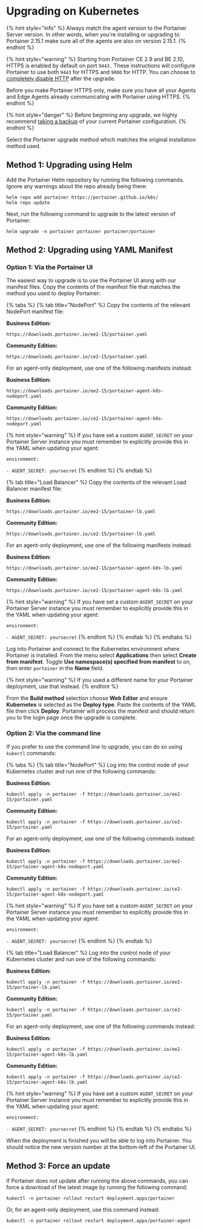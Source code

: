 # Upgrading on Kubernetes

{% hint style="info" %}
Always match the agent version to the Portainer Server version. In other words, when you're installing or upgrading to Portainer 2.15.1 make sure all of the agents are also on version 2.15.1.
{% endhint %}

{% hint style="warning" %}
Starting from Portainer CE 2.9 and BE 2.10, HTTPS is enabled by default on port `9443.` These instructions will configure Portainer to use both `9443` for HTTPS and `9000` for HTTP. You can choose to [completely disable HTTP](../../admin/settings/#force-https-only) after the upgrade.&#x20;

Before you make Portainer HTTPS only, make sure you have all your Agents and Edge Agents already communicating with Portainer using HTTPS.&#x20;
{% endhint %}

{% hint style="danger" %}
Before beginning any upgrade, we highly recommend [taking a backup](../../admin/settings/#backup-portainer) of your current Portainer configuration.
{% endhint %}

Select the Portainer upgrade method which matches the original installation method used.

## Method 1: Upgrading using Helm

Add the Portainer Helm repository by running the following commands. Ignore any warnings about the repo already being there:

```
helm repo add portainer https://portainer.github.io/k8s/
helm repo update
```

Next, run the following command to upgrade to the latest version of Portainer:

```
helm upgrade -n portainer portainer portainer/portainer
```

## Method 2: Upgrading using YAML Manifest

### Option 1: Via the Portainer UI

The easiest way to upgrade is to use the Portainer UI along with our manifest files. Copy the contents of the manifest file that matches the method you used to deploy Portainer:

{% tabs %}
{% tab title="NodePort" %}
Copy the contents of the relevant NodePort manifest file:

**Business Edition:**

```
https://downloads.portainer.io/ee2-15/portainer.yaml
```

**Community Edition:**

```
https://downloads.portainer.io/ce2-15/portainer.yaml
```

For an agent-only deployment, use one of the following manifests instead:

**Business Edition:**

```
https://downloads.portainer.io/ee2-15/portainer-agent-k8s-nodeport.yaml
```

**Community Edition:**

```
https://downloads.portainer.io/ce2-15/portainer-agent-k8s-nodeport.yaml
```

{% hint style="warning" %}
If you have set a custom `AGENT_SECRET` on your Portainer Server instance you must remember to explicitly provide this in the YAML when updating your agent:

`environment:`

&#x20; `- AGENT_SECRET: yoursecret`
{% endhint %}
{% endtab %}

{% tab title="Load Balancer" %}
Copy the contents of the relevant Load Balancer manifest file:

**Business Edition:**

```
https://downloads.portainer.io/ee2-15/portainer-lb.yaml
```

**Community Edition:**

```
https://downloads.portainer.io/ce2-15/portainer-lb.yaml
```

For an agent-only deployment, use one of the following manifests instead:

**Business Edition:**

```
https://downloads.portainer.io/ee2-15/portainer-agent-k8s-lb.yaml
```

**Community Edition:**

```
https://downloads.portainer.io/ce2-15/portainer-agent-k8s-lb.yaml
```

{% hint style="warning" %}
If you have set a custom `AGENT_SECRET` on your Portainer Server instance you must remember to explicitly provide this in the YAML when updating your agent:

`environment:`

&#x20; `- AGENT_SECRET: yoursecret`
{% endhint %}
{% endtab %}
{% endtabs %}

Log into Portainer and connect to the Kubernetes environment where Portainer is installed. From the menu select **Applications** then select **Create from manifest**. Toggle **Use namespace(s) specified from manifest** to on, then enter `portainer` in the **Name** field.&#x20;

{% hint style="warning" %}
If you used a different name for your Portainer deployment, use that instead.
{% endhint %}

From the **Build method** selection choose **Web Editor** and ensure **Kubernetes** is selected as the **Deploy type**. Paste the contents of the YAML file then click **Deploy**. Portainer will process the manifest and should return you to the login page once the upgrade is complete.

### Option 2: Via the command line

If you prefer to use the command line to upgrade, you can do so using `kubectl` commands:

{% tabs %}
{% tab title="NodePort" %}
Log into the control node of your Kubernetes cluster and run one of the following commands:

**Business Edition:**

```
kubectl apply -n portainer -f https://downloads.portainer.io/ee2-15/portainer.yaml
```

**Community Edition:**

```
kubectl apply -n portainer -f https://downloads.portainer.io/ce2-15/portainer.yaml
```

For an agent-only deployment, use one of the following commands instead:

**Business Edition:**

```
kubectl apply -n portainer -f https://downloads.portainer.io/ee2-15/portainer-agent-k8s-nodeport.yaml
```

**Community Edition:**

```
kubectl apply -n portainer -f https://downloads.portainer.io/ce2-15/portainer-agent-k8s-nodeport.yaml
```

{% hint style="warning" %}
If you have set a custom `AGENT_SECRET` on your Portainer Server instance you must remember to explicitly provide this in the YAML when updating your agent:

`environment:`

&#x20; `- AGENT_SECRET: yoursecret`
{% endhint %}
{% endtab %}

{% tab title="Load Balancer" %}
Log into the control node of your Kubernetes cluster and run one of the following commands:

**Business Edition:**

```
kubectl apply -n portainer -f https://downloads.portainer.io/ee2-15/portainer-lb.yaml
```

**Community Edition:**

```
kubectl apply -n portainer -f https://downloads.portainer.io/ce2-15/portainer.yaml
```

For an agent-only deployment, use one of the following commands instead:

**Business Edition:**

```
kubectl apply -n portainer -f https://downloads.portainer.io/ee2-15/portainer-agent-k8s-lb.yaml
```

**Community Edition:**

```
kubectl apply -n portainer -f https://downloads.portainer.io/ce2-15/portainer-agent-k8s-lb.yaml
```

{% hint style="warning" %}
If you have set a custom `AGENT_SECRET` on your Portainer Server instance you must remember to explicitly provide this in the YAML when updating your agent:

`environment:`

&#x20; `- AGENT_SECRET: yoursecret`
{% endhint %}
{% endtab %}
{% endtabs %}

When the deployment is finished you will be able to log into Portainer. You should notice the new version number at the bottom-left of the Portainer UI.

## Method 3: Force an update

If Portainer does not update after running the above commands, you can force a download of the latest image by running the following command:

```
kubectl -n portainer rollout restart deployment.apps/portainer
```

Or, for an agent-only deployment, use this command instead:

```
kubectl -n portainer rollout restart deployment.apps/portainer-agent
```
